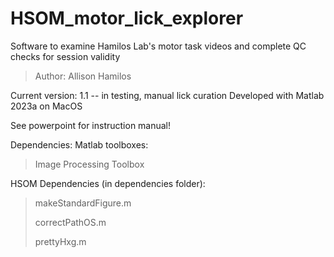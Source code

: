 # HSOM_motor_lick_explorer
 Software to examine Hamilos Lab's motor task videos and complete QC checks for session validity
 
 > Author: Allison Hamilos
 
 Current version: 1.1 -- in testing, manual lick curation
 Developed with Matlab 2023a on MacOS
 
 See powerpoint for instruction manual!


 Dependencies:
 Matlab toolboxes:
 >Image Processing Toolbox

 HSOM Dependencies (in dependencies folder):
 >makeStandardFigure.m
>
 >correctPathOS.m
>
 >prettyHxg.m
